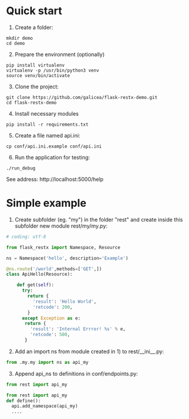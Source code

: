 # Quick start

1) Create a folder:

```
mkdir demo
cd demo
```
2) Prepare the environment (optionally)
```
pip install virtualenv
virtualenv -p /usr/bin/python3 venv
source venv/bin/activate
```
3) Clone the project:
```
git clone https://github.com/galicea/flask-restx-demo.git
cd flask-restx-demo
```
4) Install necessary modules
```
pip install -r requirements.txt
```
5) Create a file named api.ini:
```
cp conf/api.ini.example conf/api.ini
```
6) Run the application for testing:
```
./run_debug
```
See address: 
http://localhost:5000/help

# Simple example
1) Create subfolder (eg. "my")  in the folder "rest" and create inside this subfolder new  module rest/my/my.py:



```py
# coding: utf-8

from flask_restx import Namespace, Resource

ns = Namespace('hello', description='Example')

@ns.route('/world',methods=['GET',])
class ApiHello(Resource):

    def get(self):
      try:
        return {
          'result': 'Hello World',
          'retcode': 200,
        }
      except Exception as e:
       return {
         'result': 'Internal Errror! %s' % e,
         'retcode': 500,
       }
```

2) Add an import ns from module created in 1) to  rest/\_\_ini\_\_.py:
```py
from .my.my import ns as api_my
```
3) Append api\_ns to definitions in conf/endpoints.py:

```py
from rest import api_my

from rest import api_my
def define():
  api.add_namespace(api_my)
  ....
```